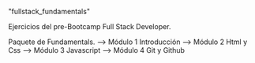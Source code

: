 "fullstack_fundamentals" 

Ejercicios del pre-Bootcamp Full Stack Developer. 

Paquete de Fundamentals.
    --> Módulo 1    Introducción
    --> Módulo 2    Html y Css
    --> Módulo 3    Javascript
    --> Módulo 4    Git y Github